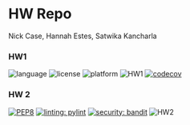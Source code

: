 # HW Repo 

Nick Case, Hannah Estes, Satwika Kancharla

### HW1
![language](https://img.shields.io/badge/Language-Python-blue)
![license](https://img.shields.io/badge/License-MIT-green)
![platform](https://img.shields.io/badge/Platform-Linux-purple)
![HW1](https://github.com/SE-Fall-2024/HW/actions/workflows/hw1.yml/badge.svg)
[![codecov](https://codecov.io/gh/SE-Fall-2024/HW/graph/badge.svg?token=MGDF8WAVSP)](https://codecov.io/gh/SE-Fall-2024/HW)

### HW 2
[![PEP8](https://img.shields.io/badge/code%20style-pep8-orange.svg)](https://www.python.org/dev/peps/pep-0008/)
[![linting: pylint](https://img.shields.io/badge/linting-pylint-yellowgreen)](https://raw.githubusercontent.com/SE-Fall-2024/HW/main/hw2/post_traces/hw2_pylint.txt)
[![security: bandit](https://img.shields.io/badge/security-bandit-yellow.svg)](https://raw.githubusercontent.com/SE-Fall-2024/HW/main/hw2/post_traces/hw2_bandit.txt)
![HW2](https://github.com/SE-Fall-2024/HW/actions/workflows/hw2.yml/badge.svg)

